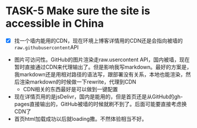 # TASK-5 Make sure the site is accessible in China  

* [x] 找一个墙内能用的CDN，现在环境上博客详情用的CDN还是会指向被墙的`raw.githubusercontent`API
* 图片可访问性。GitHub的图片渲染走raw.usercontent API，国内被墙，现在暂时直接通过CDN来代理输出了。但是影响我写markdown。最好的方案是，我markdown还是用相对路径的语法写，跟部署没有关系，本地也能渲染，然后渲染markdown的时候做一下rewrite，代理到CDN
  * CDN相关的东西最好是可以做到一键配置
* 现在详情页用的是jsDelivr，国内是能用的，但是首页还是从GitHub的gh-pages直接输出的，GitHub被墙的时候就刷不到了。后面可能要直接考虑换CDN了
* 首页html加载成功以后就loading撒。不然体验相当不好。
